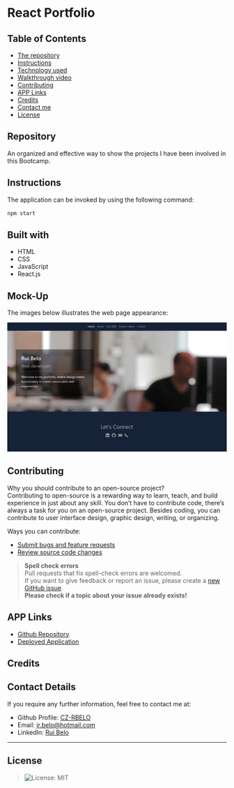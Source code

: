 # React Portfolio

## Table of Contents

* [The repository](#repository)
* [Instructions](#instructions)
* [Technology used](#built-with)
* [Walkthrough video](#application-functionality-walkthrough-video)
* [Contributing](#contributing)
* [APP Links](#app-links)
* [Credits](#credits)
* [Contact me](#contact-details)
* [License](#license)

## Repository

An organized and effective way to show the projects I have been involved in this Bootcamp.

## Instructions

The application can be invoked by using the following command:

```bash
npm start
```

## Built with

* HTML
* CSS
* JavaScript
* React.js

## Mock-Up

The images below illustrates the web page appearance:

![Desktop web page mock-up](/react-app/src/assets/image/RB-react-portfolio-mock-up.png)


## Contributing

Why you should contribute to an open-source project?  
Contributing to open-source is a rewarding way to learn, teach, and build experience in just about any skill.
You don’t have to contribute code, there’s always a task for you on an open-source project.
Besides coding, you can contribute to user interface design, graphic design, writing, or organizing.

Ways you can contribute:

* [Submit bugs and feature requests](https://github.com/CZ-RBelo/React-Portfolio/issues)
* [Review source code changes](https://github.com/CZ-RBelo/React-Portfolio/pulls)

> **Spell check errors**  
>Pull requests that fix spell-check errors are welcomed.  
>If you want to give feedback or report an issue, please create a [new GitHub issue](https://github.com/CZ-RBelo/React-Portfolio/issues/new).  
>**Please check if a topic about your issue already exists!**

## APP Links

* [Github Repository](https://github.com/CZ-RBelo/React-Portfolio)
* [Deployed Application](https://rbelo-portfolio.netlify.app/)

## Credits

## Contact Details

If you require any further information, feel free to contact me at:
 
* Github Profile: [CZ-RBELO](https://github.com/CZ-RBelo/)  
* Email: [jr.belo@hotmail.com](mailto:jr.belo@hotmail.com)
* LinkedIn: [Rui Belo](https://linkedin.com/in/ruibelo)

---
## License 
>![License: MIT](https://img.shields.io/badge/License-MIT-yellow.svg)
